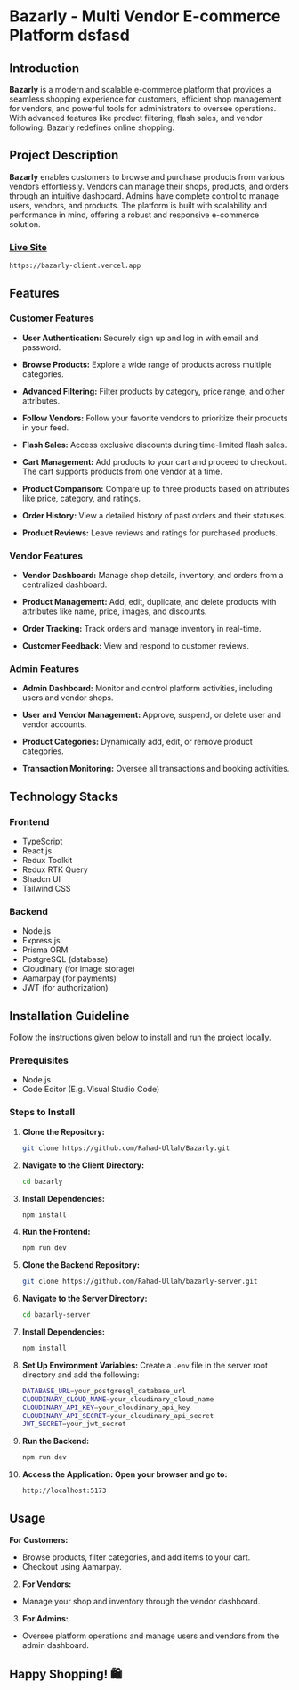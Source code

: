 # Bazarly - Multi Vendor E-commerce Platform dsfasd

## Introduction

**Bazarly** is a modern and scalable e-commerce platform that provides a seamless shopping experience for customers, efficient shop management for vendors, and powerful tools for administrators to oversee operations. With advanced features like product filtering, flash sales, and vendor following. Bazarly redefines online shopping.

## Project Description

**Bazarly** enables customers to browse and purchase products from various vendors effortlessly. Vendors can manage their shops, products, and orders through an intuitive dashboard. Admins have complete control to manage users, vendors, and products. The platform is built with scalability and performance in mind, offering a robust and responsive e-commerce solution.

### [Live Site](https://bazarly-client.vercel.app)

```base
https://bazarly-client.vercel.app
```

## Features

### Customer Features

- **User Authentication:**
  Securely sign up and log in with email and password.

- **Browse Products:** Explore a wide range of products across    multiple categories.

- **Advanced Filtering:** Filter products by category, price range, and other attributes.

- **Follow Vendors:** Follow your favorite vendors to prioritize their products in your feed.

- **Flash Sales:** Access exclusive discounts during time-limited flash sales.

- **Cart Management:** Add products to your cart and proceed to checkout. The cart supports products from one vendor at a time.

- **Product Comparison:** Compare up to three products based on attributes like price, category, and ratings.

- **Order History:** View a detailed history of past orders and their statuses.

- **Product Reviews:** Leave reviews and ratings for purchased products.

### Vendor Features

- **Vendor Dashboard:** Manage shop details, inventory, and orders from a centralized dashboard.

- **Product Management:** Add, edit, duplicate, and delete products with attributes like name, price, images, and discounts.

- **Order Tracking:** Track orders and manage inventory in real-time.

- **Customer Feedback:** View and respond to customer reviews.

### Admin Features

- **Admin Dashboard:** Monitor and control platform activities, including users and vendor shops.

- **User and Vendor Management:** Approve, suspend, or delete user and vendor accounts.

- **Product Categories:** Dynamically add, edit, or remove product categories.

- **Transaction Monitoring:** Oversee all transactions and booking activities.


## Technology Stacks

### Frontend

- TypeScript
- React.js
- Redux Toolkit
- Redux RTK Query
- Shadcn UI
- Tailwind CSS

### Backend

- Node.js
- Express.js
- Prisma ORM
- PostgreSQL (database)
- Cloudinary (for image storage)
- Aamarpay (for payments)
- JWT (for authorization)

## Installation Guideline

Follow the instructions given below to install and run the project locally.

### Prerequisites

- Node.js
- Code Editor (E.g. Visual Studio Code)

### Steps to Install

1. **Clone the Repository:**

   ```bash
   git clone https://github.com/Rahad-Ullah/Bazarly.git
   ```

2. **Navigate to the Client Directory:**
    ```bash
    cd bazarly
    ```
   
3. **Install Dependencies:**

   ```bash
   npm install
   ```

4. **Run the Frontend:**

   ```bash
   npm run dev
   ```
5. **Clone the Backend Repository:**
  
    ```bash
    git clone https://github.com/Rahad-Ullah/bazarly-server.git
    ```
6. **Navigate to the Server Directory:**

    ```bash
    cd bazarly-server
    ```
7. **Install Dependencies:**

    ```bash
    npm install
    ```

8. **Set Up Environment Variables:** Create a `.env` file in the server root directory and add the following:

    ```bash
    DATABASE_URL=your_postgresql_database_url
    CLOUDINARY_CLOUD_NAME=your_cloudinary_cloud_name
    CLOUDINARY_API_KEY=your_cloudinary_api_key
    CLOUDINARY_API_SECRET=your_cloudinary_api_secret
    JWT_SECRET=your_jwt_secret
    ```

9. **Run the Backend:**

    ```bash
    npm run dev
    ```

10. **Access the Application: Open your browser and go to:**

    ```bash
    http://localhost:5173
    ```

## Usage

 **For Customers:**
  - Browse products, filter categories, and add items to your cart.
  - Checkout using Aamarpay.

2. **For Vendors:**
  - Manage your shop and inventory through the vendor dashboard.

3. **For Admins:**
  - Oversee platform operations and manage users and vendors from the admin dashboard.

## Happy Shopping! 🛍️